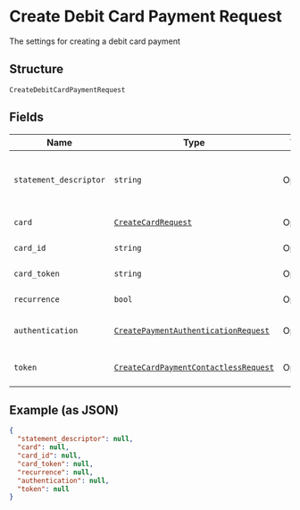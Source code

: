 
# Create Debit Card Payment Request

The settings for creating a debit card payment

## Structure

`CreateDebitCardPaymentRequest`

## Fields

| Name | Type | Tags | Description |
|  --- | --- | --- | --- |
| `statement_descriptor` | `string` | Optional | The text that will be shown on the debit card's statement |
| `card` | [`CreateCardRequest`](../../doc/models/create-card-request.md) | Optional | Debit card data |
| `card_id` | `string` | Optional | The debit card id |
| `card_token` | `string` | Optional | The debit card token |
| `recurrence` | `bool` | Optional | Indicates a recurrence |
| `authentication` | [`CreatePaymentAuthenticationRequest`](../../doc/models/create-payment-authentication-request.md) | Optional | The payment authentication request |
| `token` | [`CreateCardPaymentContactlessRequest`](../../doc/models/create-card-payment-contactless-request.md) | Optional | The Debit card payment token request |

## Example (as JSON)

```json
{
  "statement_descriptor": null,
  "card": null,
  "card_id": null,
  "card_token": null,
  "recurrence": null,
  "authentication": null,
  "token": null
}
```

